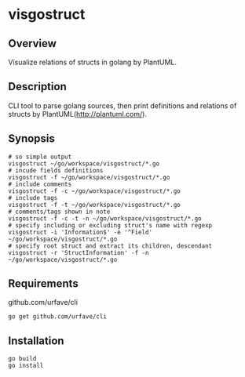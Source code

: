 # visgostruct

## Overview

Visualize relations of structs in golang by PlantUML.

## Description

CLI tool to parse golang sources, then print definitions and relations of structs by PlantUML(http://plantuml.com/).

## Synopsis
    # so simple output
    visgostruct ~/go/workspace/visgostruct/*.go
    # incude fields definitions
    visgostruct -f ~/go/workspace/visgostruct/*.go
    # include comments
    visgostruct -f -c ~/go/workspace/visgostruct/*.go
    # include tags
    visgostruct -f -t ~/go/workspace/visgostruct/*.go
    # comments/tags shown in note
    visgostruct -f -c -t -n ~/go/workspace/visgostruct/*.go
    # specify including or excluding struct's name with regexp
    visgostruct -i 'Information$' -e '^Field' ~/go/workspace/visgostruct/*.go
    # specify root struct and extract its children, descendant
    visgostruct -r 'StructInformation' -f -n ~/go/workspace/visgostruct/*.go

## Requirements

github.com/urfave/cli

    go get github.com/urfave/cli

## Installation

    go build
    go install
